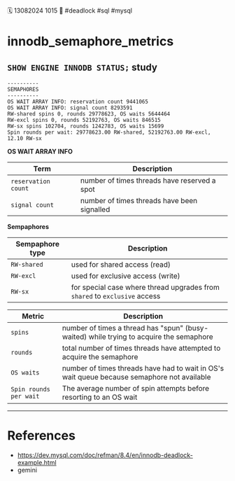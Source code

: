 🗓️ 13082024 1015
📎 #deadlock #sql #mysql

# innodb_semaphore_metrics

## `SHOW ENGINE INNODB STATUS;` study
```
----------
SEMAPHORES
----------
OS WAIT ARRAY INFO: reservation count 9441065
OS WAIT ARRAY INFO: signal count 8293591
RW-shared spins 0, rounds 29778623, OS waits 5644464
RW-excl spins 0, rounds 52192763, OS waits 846515
RW-sx spins 102704, rounds 1242783, OS waits 15699
Spin rounds per wait: 29778623.00 RW-shared, 52192763.00 RW-excl, 12.10 RW-sx
```

**OS WAIT ARRAY INFO**

| Term                 | Description                                  |
| -------------------- | -------------------------------------------- |
| `reservation  count` | number of times threads have reserved a spot |
| `signal count`       | number of times threads have been signalled  |

**Sempaphores**

| Sempaphore type | Description                                                                |
| --------------- | -------------------------------------------------------------------------- |
| `RW-shared`     | used for shared access (read)                                              |
| `RW-excl`       | used for exclusive access (write)                                          |
| `RW-sx`         | for special case where thread upgrades from `shared` to `exclusive` access |

| Metric                 | Description                                                                                 |
| ---------------------- | ------------------------------------------------------------------------------------------- |
| `spins`                | number of times a thread has "spun" (busy-waited) while trying to acquire the semaphore     |
| `rounds`               | total number of times threads have attempted to acquire the semaphore                       |
| `OS waits`             | number of times threads have had to wait in OS's wait queue because semaphore not available |
| `Spin rounds per wait` | The average number of spin attempts before resorting to an OS wait                          |

---

# References
- https://dev.mysql.com/doc/refman/8.4/en/innodb-deadlock-example.html
- gemini